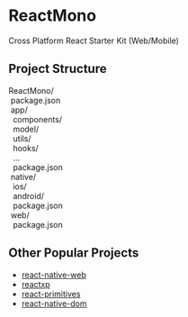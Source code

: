 # ReactMono
Cross Platform React Starter Kit (Web/Mobile)

## Project Structure
ReactMono/<br>
&nbsp;package.json<br>
&nbsp;app/<br>
&nbsp;&nbsp;components/<br>
&nbsp;&nbsp;model/<br>
&nbsp;&nbsp;utils/<br>
&nbsp;&nbsp;hooks/<br>
&nbsp;&nbsp;...<br>
&nbsp;&nbsp;package.json<br>
&nbsp;native/<br>
&nbsp;&nbsp;ios/<br>
&nbsp;&nbsp;android/<br>
&nbsp;&nbsp;package.json<br>
&nbsp;web/<br>
&nbsp;&nbsp;package.json<br>
## Other Popular Projects
- [react-native-web](https://github.com/necolas/react-native-web)
- [reactxp](https://github.com/microsoft/reactxp)
- [react-primitives](https://github.com/lelandrichardson/react-primitives)
- [react-native-dom](https://github.com/vincentriemer/react-native-dom)
